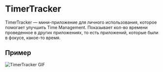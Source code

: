 # TimerTracker

TimerTracker — мини-приложение для личного использования, которое помогает улучшить Time Management. 
Показывает кол-во времени проведенное в других приложениях, то есть приложений, которые были в фокусе, какое-то время.

## Пример

![TimerTracker GIF](http://surl.li/xrgbwp)
